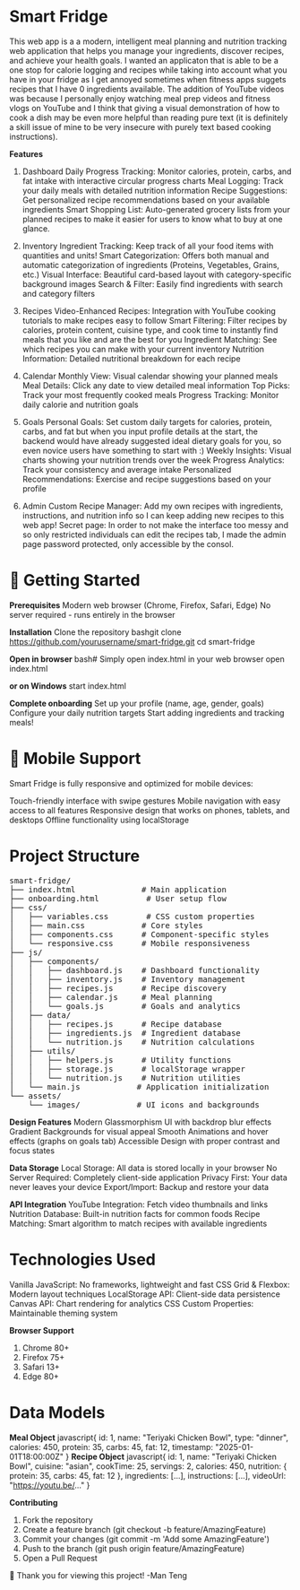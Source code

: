 # Smart Fridge
This web app is a a modern, intelligent meal planning and nutrition tracking web application that helps you manage your ingredients, discover recipes, and achieve your health goals. I wanted an applicaton that is able to be a
one stop for calorie logging and recipes while taking into account what you have in your fridge as I get annoyed sometimes when fitness apps suggets recipes that I have 0 ingredients available. 
The addition of YouTube videos was because I personally enjoy watching meal prep videos and fitness vlogs on YouTube and I think that giving a visual demonstration of how to cook a dish may be even more helpful than reading pure text (it is definitely a skill issue of mine to be very insecure with purely text based cooking instructions). 

**Features**
1. Dashboard
Daily Progress Tracking: Monitor calories, protein, carbs, and fat intake with interactive circular progress charts
Meal Logging: Track your daily meals with detailed nutrition information
Recipe Suggestions: Get personalized recipe recommendations based on your available ingredients
Smart Shopping List: Auto-generated grocery lists from your planned recipes to make it easier for users to know what to buy at one glance.

2. Inventory
Ingredient Tracking: Keep track of all your food items with quantities and units!
Smart Categorization: Offers both manual and automatic categorization of ingredients (Proteins, Vegetables, Grains, etc.)
Visual Interface: Beautiful card-based layout with category-specific background images
Search & Filter: Easily find ingredients with search and category filters

3. Recipes
Video-Enhanced Recipes: Integration with YouTube cooking tutorials to make recipes easy to follow
Smart Filtering: Filter recipes by calories, protein content, cuisine type, and cook time to instantly find meals that you like and are the best for you
Ingredient Matching: See which recipes you can make with your current inventory
Nutrition Information: Detailed nutritional breakdown for each recipe

3. Calendar
Monthly View: Visual calendar showing your planned meals
Meal Details: Click any date to view detailed meal information
Top Picks: Track your most frequently cooked meals
Progress Tracking: Monitor daily calorie and nutrition goals

4. Goals
Personal Goals: Set custom daily targets for calories, protein, carbs, and fat but when you input profile details at the start, the backend would have already suggested ideal dietary goals for you, so even novice users have something to start with :)
Weekly Insights: Visual charts showing your nutrition trends over the week
Progress Analytics: Track your consistency and average intake
Personalized Recommendations: Exercise and recipe suggestions based on your profile

5. Admin
Custom Recipe Manager: Add my own recipes with ingredients, instructions, and nutrition info so I can keep adding new recipes to this web app!
Secret page: In order to not make the interface too messy and so only restricted individuals can edit the recipes tab, I made the admin page password protected, only accessible by the consol.

# 🚀 Getting Started
**Prerequisites**
Modern web browser (Chrome, Firefox, Safari, Edge)
No server required - runs entirely in the browser

**Installation**
Clone the repository
bashgit clone https://github.com/yourusername/smart-fridge.git
cd smart-fridge

**Open in browser**
bash# Simply open index.html in your web browser
open index.html

**or on Windows**
start index.html

**Complete onboarding**
Set up your profile (name, age, gender, goals)
Configure your daily nutrition targets
Start adding ingredients and tracking meals!

# 📱 Mobile Support
Smart Fridge is fully responsive and optimized for mobile devices:

Touch-friendly interface with swipe gestures
Mobile navigation with easy access to all features
Responsive design that works on phones, tablets, and desktops
Offline functionality using localStorage

# Project Structure
<pre>
smart-fridge/
├── index.html              # Main application
├── onboarding.html          # User setup flow
├── css/
│   ├── variables.css        # CSS custom properties
│   ├── main.css            # Core styles
│   ├── components.css      # Component-specific styles
│   └── responsive.css      # Mobile responsiveness
├── js/
│   ├── components/
│   │   ├── dashboard.js    # Dashboard functionality
│   │   ├── inventory.js    # Inventory management
│   │   ├── recipes.js      # Recipe discovery
│   │   ├── calendar.js     # Meal planning
│   │   └── goals.js        # Goals and analytics
│   ├── data/
│   │   ├── recipes.js      # Recipe database
│   │   ├── ingredients.js  # Ingredient database
│   │   └── nutrition.js    # Nutrition calculations
│   ├── utils/
│   │   ├── helpers.js      # Utility functions
│   │   ├── storage.js      # localStorage wrapper
│   │   └── nutrition.js    # Nutrition utilities
│   └── main.js            # Application initialization
└── assets/
    └── images/            # UI icons and backgrounds
</pre>

**Design Features**
Modern Glassmorphism UI with backdrop blur effects
Gradient Backgrounds for visual appeal
Smooth Animations and hover effects (graphs on goals tab)
Accessible Design with proper contrast and focus states

**Data Storage**
Local Storage: All data is stored locally in your browser
No Server Required: Completely client-side application
Privacy First: Your data never leaves your device
Export/Import: Backup and restore your data

**API Integration**
YouTube Integration: Fetch video thumbnails and links
Nutrition Database: Built-in nutrition facts for common foods
Recipe Matching: Smart algorithm to match recipes with available ingredients


# Technologies Used
Vanilla JavaScript: No frameworks, lightweight and fast
CSS Grid & Flexbox: Modern layout techniques
LocalStorage API: Client-side data persistence
Canvas API: Chart rendering for analytics
CSS Custom Properties: Maintainable theming system


**Browser Support**
1. Chrome 80+
2. Firefox 75+
3. Safari 13+
4. Edge 80+

# Data Models
**Meal Object**
javascript{
  id: 1,
  name: "Teriyaki Chicken Bowl",
  type: "dinner",
  calories: 450,
  protein: 35,
  carbs: 45,
  fat: 12,
  timestamp: "2025-01-01T18:00:00Z"
}
**Recipe Object**
javascript{
  id: 1,
  name: "Teriyaki Chicken Bowl",
  cuisine: "asian",
  cookTime: 25,
  servings: 2,
  calories: 450,
  nutrition: { protein: 35, carbs: 45, fat: 12 },
  ingredients: [...],
  instructions: [...],
  videoUrl: "https://youtu.be/..."
}

**Contributing**
1. Fork the repository
2. Create a feature branch (git checkout -b feature/AmazingFeature)
3. Commit your changes (git commit -m 'Add some AmazingFeature')
4. Push to the branch (git push origin feature/AmazingFeature)
5. Open a Pull Request

🤍 Thank you for viewing this project! 
-Man Teng
